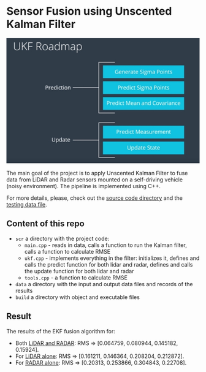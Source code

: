 # Sensor Fusion using Unscented Kalman Filter

<img src="ukf_roadmap.jpg" width="700" alt="Combined Image" />

The main goal of the project is to apply Unscented Kalman Filter to fuse data from LiDAR and Radar sensors mounted on a self-driving vehicle (noisy environment). The pipeline is implemented using C++. 

For more details, please, check out the [source code directory](https://github.com/wafarag/UKF-Sensor-Fusion/tree/master/src) and the [testing data file](https://github.com/wafarag/UKF-Sensor-Fusion/blob/master/data/obj_pose-laser-radar-synthetic-input.txt). 

## Content of this repo
- `scr` a directory with the project code:
  - `main.cpp` - reads in data, calls a function to run the Kalman filter, calls a function to calculate RMSE
  - `ukf.cpp` - implements everything in the filter: initializes it, defines and calls the predict function for both lidar and radar, defines and calls the update function for both lidar and radar
  - `tools.cpp` - a function to calculate RMSE
- `data`  a directory with the input and output data files and records of the results
- `build`  a directory with object and executable files

## Result

The results of the EKF fusion algorithm for:
* Both [LiDAR and RADAR](https://github.com/wafarag/UKF-Sensor-Fusion/blob/master/data/Accuracy_Result_Both.txt): RMS => [0.064759, 0.080944, 0.145182, 0.15924].
* For [LiDAR alone](https://github.com/wafarag/UKF-Sensor-Fusion/blob/master/data/Accuracy_Result_Lidar.txt): RMS => [0.161211, 0.146364, 0.208204, 0.212872]. 
* For [RADAR alone](https://github.com/wafarag/UKF-Sensor-Fusion/blob/master/data/Accuracy_Result_Radar.txt): RMS => [0.20313, 0.253866, 0.304843, 0.22708].
